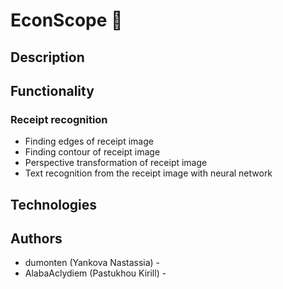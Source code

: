 
# EconScope :money_with_wings:

## Description 
<description>

## Functionality

### Receipt recognition
- Finding edges of receipt image
- Finding contour of receipt image
- Perspective transformation of receipt image
- Text recognition from the receipt image with neural network 

## Technologies
<technologies>

## Authors 

- dumonten (Yankova Nastassia) - <email>
- AlabaAclydiem (Pastukhou Kirill) - <email>

